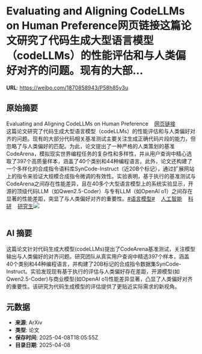 # Evaluating and Aligning CodeLLMs on Human Preference网页链接这篇论文研究了代码生成大型语言模型（codeLLMs）的性能评估和与人类偏好对齐的问题。现有的大部...

**URL**: https://weibo.com/1870858943/P58h85y3u

## 原始摘要

Evaluating and Aligning CodeLLMs on Human Preference<a href="https://weibo.cn/sinaurl?u=https%3A%2F%2Fwww.aminer.cn%2Fpub%2F67565a4bae8580e7ff8e0fbd%2F%3Ff%3Dwb" data-hide=""><span class="url-icon"><img style="width: 1rem;height: 1rem" src="https://h5.sinaimg.cn/upload/2015/09/25/3/timeline_card_small_web_default.png" referrerpolicy="no-referrer"></span><span class="surl-text">网页链接</span></a><br>这篇论文研究了代码生成大型语言模型（codeLLMs）的性能评估和与人类偏好对齐的问题。现有的大部分代码相关基准测试主要关注生成正确代码片段的能力，但忽略了与人类偏好的匹配。为此，论文提出了一种严格的人类策划的基准CodeArena，模拟现实世界编程任务的复杂性和多样性，并从用户查询中精心选取了397个高质量样本，涵盖了40个类别和44种编程语言。此外，论文还构建了一个多样化的合成指令语料库SynCode-Instruct（近20B个标记），通过扩展网站上的指令来验证大规模合成指令微调的有效性。实验表明，基于执行的基准测试与CodeArena之间存在性能差异，且在40多个大型语言模型上的系统实验显示，开源的顶级代码LLM（如Qwen2.5-Coder）与专有LLM（如OpenAI o1）之间存在显著的性能差距，突显了与人类偏好对齐的重要性。<a href="https://m.weibo.cn/search?containerid=231522type%3D1%26t%3D10%26q%3D%23%E8%AF%AD%E8%A8%80%E6%A8%A1%E5%9E%8B%23" data-hide=""><span class="surl-text">#语言模型#</span></a><a href="https://m.weibo.cn/p/index?extparam=%E4%BA%BA%E5%B7%A5%E6%99%BA%E8%83%BD&amp;containerid=100808f068f0dad74789bee210163c40a4b50d" data-hide=""><span class="url-icon"><img style="width: 1rem;height: 1rem" src="https://n.sinaimg.cn/photo/5213b46e/20180926/timeline_card_small_super_default.png" referrerpolicy="no-referrer"></span><span class="surl-text">人工智能</span></a><a href="https://m.weibo.cn/p/index?extparam=%E7%A7%91%E7%A0%94&amp;containerid=100808a62e87d21630c0abf068bf92641e88be" data-hide=""><span class="url-icon"><img style="width: 1rem;height: 1rem" src="https://n.sinaimg.cn/photo/5213b46e/20180926/timeline_card_small_super_default.png" referrerpolicy="no-referrer"></span><span class="surl-text">科研</span></a><a href="https://m.weibo.cn/p/index?extparam=%E7%A0%94%E7%A9%B6%E7%94%9F&amp;containerid=100808951b26a4a4b4ec29f6ca7f280fccb863" data-hide=""><span class="url-icon"><img style="width: 1rem;height: 1rem" src="https://n.sinaimg.cn/photo/5213b46e/20180926/timeline_card_small_super_default.png" referrerpolicy="no-referrer"></span><span class="surl-text">研究生</span></a><img style="" src="https://tvax4.sinaimg.cn/large/6f830abfly1hwmt504ez9j22bt17pnpd.jpg" referrerpolicy="no-referrer"><br><br>

## AI 摘要

这篇论文针对代码生成大模型(codeLLMs)提出了CodeArena基准测试，关注模型输出与人类偏好的对齐问题。研究团队从真实用户查询中精选397个样本，涵盖40个类别和44种编程语言，并构建了20B标记的合成指令数据集SynCode-Instruct。实验发现现有基于执行的评估与人类偏好存在差距，开源模型(如Qwen2.5-Coder)与商业模型(如OpenAI o1)性能差异显著，凸显了人类偏好对齐的重要性。该研究为代码生成模型的评估提供了更贴近实际需求的新视角。

## 元数据

- **来源**: ArXiv
- **类型**: 论文
- **保存时间**: 2025-04-08T18:05:55Z
- **目录日期**: 2025-04-08
